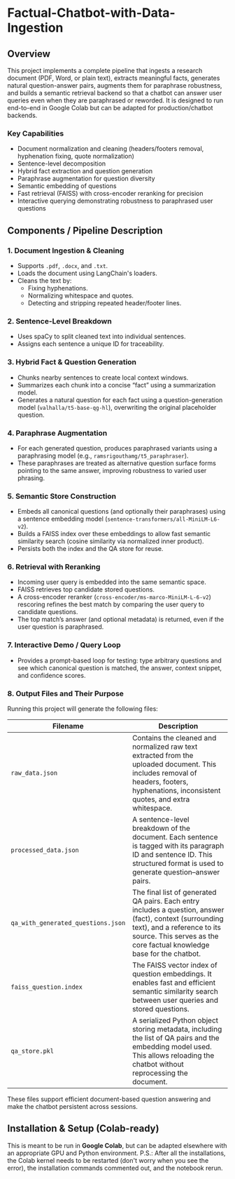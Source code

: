 # Factual-Chatbot-with-Data-Ingestion


## Overview

This project implements a complete pipeline that ingests a research document (PDF, Word, or plain text), extracts meaningful facts, generates natural question-answer pairs, augments them for paraphrase robustness, and builds a semantic retrieval backend so that a chatbot can answer user queries even when they are paraphrased or reworded. It is designed to run end-to-end in Google Colab but can be adapted for production/chatbot backends.

### Key Capabilities
- Document normalization and cleaning (headers/footers removal, hyphenation fixing, quote normalization)
- Sentence-level decomposition
- Hybrid fact extraction and question generation
- Paraphrase augmentation for question diversity
- Semantic embedding of questions
- Fast retrieval (FAISS) with cross-encoder reranking for precision
- Interactive querying demonstrating robustness to paraphrased user questions

## Components / Pipeline Description

### 1. Document Ingestion & Cleaning
- Supports `.pdf`, `.docx`, and `.txt`.
- Loads the document using LangChain's loaders.
- Cleans the text by:
  - Fixing hyphenations.
  - Normalizing whitespace and quotes.
  - Detecting and stripping repeated header/footer lines.

### 2. Sentence-Level Breakdown
- Uses spaCy to split cleaned text into individual sentences.
- Assigns each sentence a unique ID for traceability.

### 3. Hybrid Fact & Question Generation
- Chunks nearby sentences to create local context windows.
- Summarizes each chunk into a concise “fact” using a summarization model.
- Generates a natural question for each fact using a question-generation model (`valhalla/t5-base-qg-hl`), overwriting the original placeholder question.

### 4. Paraphrase Augmentation 
- For each generated question, produces paraphrased variants using a paraphrasing model (e.g., `ramsrigouthamg/t5_paraphraser`).
- These paraphrases are treated as alternative question surface forms pointing to the same answer, improving robustness to varied user phrasing.

### 5. Semantic Store Construction
- Embeds all canonical questions (and optionally their paraphrases) using a sentence embedding model (`sentence-transformers/all-MiniLM-L6-v2`).
- Builds a FAISS index over these embeddings to allow fast semantic similarity search (cosine similarity via normalized inner product).
- Persists both the index and the QA store for reuse.

### 6. Retrieval with Reranking
- Incoming user query is embedded into the same semantic space.
- FAISS retrieves top candidate stored questions.
- A cross-encoder reranker (`cross-encoder/ms-marco-MiniLM-L-6-v2`) rescoring refines the best match by comparing the user query to candidate questions.
- The top match’s answer (and optional metadata) is returned, even if the user question is paraphrased.

### 7. Interactive Demo / Query Loop
- Provides a prompt-based loop for testing: type arbitrary questions and see which canonical question is matched, the answer, context snippet, and confidence scores.

### 8. Output Files and Their Purpose

Running this project will generate the following files:

| Filename                     | Description |
|-----------------------------|-------------|
| `raw_data.json`             | Contains the cleaned and normalized raw text extracted from the uploaded document. This includes removal of headers, footers, hyphenations, inconsistent quotes, and extra whitespace. |
| `processed_data.json`       | A sentence-level breakdown of the document. Each sentence is tagged with its paragraph ID and sentence ID. This structured format is used to generate question–answer pairs. |
| `qa_with_generated_questions.json` | The final list of generated QA pairs. Each entry includes a question, answer (fact), context (surrounding text), and a reference to its source. This serves as the core factual knowledge base for the chatbot. |
| `faiss_question.index`      | The FAISS vector index of question embeddings. It enables fast and efficient semantic similarity search between user queries and stored questions. |
| `qa_store.pkl`              | A serialized Python object storing metadata, including the list of QA pairs and the embedding model used. This allows reloading the chatbot without reprocessing the document. |

These files support efficient document-based question answering and make the chatbot persistent across sessions.


## Installation & Setup (Colab-ready)

This is meant to be run in **Google Colab**, but can be adapted elsewhere with an appropriate GPU and Python environment.
P.S.: After all the installations, the Colab kernel needs to be restarted (don't worry when you see the error), the installation commands commented out, and the notebook rerun. 
